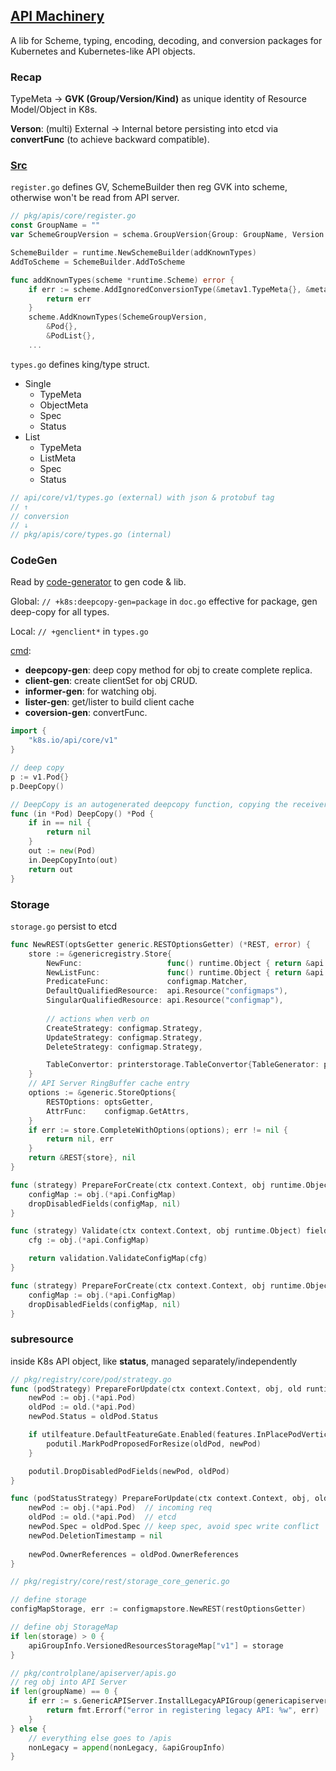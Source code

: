 ## [API Machinery](https://github.com/kubernetes/kubernetes/tree/master/staging/src/k8s.io/apimachinery)

A lib for Scheme, typing, encoding, decoding, and conversion packages for Kubernetes and Kubernetes-like API objects.

### Recap

TypeMeta → **GVK (Group/Version/Kind)** as unique identity of Resource Model/Object in K8s.

**Verson**: (multi) External → Internal betore persisting into etcd via **convertFunc** (to achieve backward compatible).

### [Src](https://github.com/kubernetes/kubernetes/tree/master)

`register.go` defines GV, SchemeBuilder then reg GVK into scheme, otherwise won't be read from API server.

```go
// pkg/apis/core/register.go
const GroupName = ""
var SchemeGroupVersion = schema.GroupVersion{Group: GroupName, Version: runtime.APIVersionInternal}

SchemeBuilder = runtime.NewSchemeBuilder(addKnownTypes)
AddToScheme = SchemeBuilder.AddToScheme

func addKnownTypes(scheme *runtime.Scheme) error {
	if err := scheme.AddIgnoredConversionType(&metav1.TypeMeta{}, &metav1.TypeMeta{}); err != nil {
		return err
	}
	scheme.AddKnownTypes(SchemeGroupVersion,
		&Pod{},
		&PodList{},
    ...                 
```

`types.go` defines king/type struct.

- Single
  - TypeMeta
  - ObjectMeta
  - Spec
  - Status
- List
  - TypeMeta
  - ListMeta
  - Spec
  - Status

```go
// api/core/v1/types.go (external) with json & protobuf tag
// ↑ 
// conversion
// ↓
// pkg/apis/core/types.go (internal)
```

### CodeGen

Read by [code-generator](https://github.com/kubernetes/code-generator) to gen code & lib.

Global: `// +k8s:deepcopy-gen=package` in `doc.go` effective for package, gen deep-copy for all types.

Local: `// +genclient*` in `types.go`

[cmd](https://github.com/kubernetes/code-generator/tree/master/cmd):

- **deepcopy-gen**: deep copy method for obj to create complete replica.
- **client-gen**: create clientSet for obj CRUD.
- **informer-gen**: for watching obj.
- **lister-gen**: get/lister to build client cache
- **coversion-gen**: convertFunc.

```go
import {
    "k8s.io/api/core/v1"
}

// deep copy
p := v1.Pod{}
p.DeepCopy()

// DeepCopy is an autogenerated deepcopy function, copying the receiver, creating a new Pod.
func (in *Pod) DeepCopy() *Pod {
	if in == nil {
		return nil
	}
	out := new(Pod)
	in.DeepCopyInto(out)
	return out
}
```

### Storage

`storage.go` persist to etcd

```go
func NewREST(optsGetter generic.RESTOptionsGetter) (*REST, error) {
	store := &genericregistry.Store{
		NewFunc:                   func() runtime.Object { return &api.ConfigMap{} },
		NewListFunc:               func() runtime.Object { return &api.ConfigMapList{} },
		PredicateFunc:             configmap.Matcher,
		DefaultQualifiedResource:  api.Resource("configmaps"),
		SingularQualifiedResource: api.Resource("configmap"),
		
        // actions when verb on 
		CreateStrategy: configmap.Strategy,
		UpdateStrategy: configmap.Strategy,
		DeleteStrategy: configmap.Strategy,

		TableConvertor: printerstorage.TableConvertor{TableGenerator: printers.NewTableGenerator().With(printersinternal.AddHandlers)},
	}
    // API Server RingBuffer cache entry
	options := &generic.StoreOptions{
		RESTOptions: optsGetter,
		AttrFunc:    configmap.GetAttrs,
	}
	if err := store.CompleteWithOptions(options); err != nil {
		return nil, err
	}
	return &REST{store}, nil
}
```

```go
func (strategy) PrepareForCreate(ctx context.Context, obj runtime.Object) {
	configMap := obj.(*api.ConfigMap)
	dropDisabledFields(configMap, nil)
}

func (strategy) Validate(ctx context.Context, obj runtime.Object) field.ErrorList {
	cfg := obj.(*api.ConfigMap)

	return validation.ValidateConfigMap(cfg)
}

func (strategy) PrepareForCreate(ctx context.Context, obj runtime.Object) {
	configMap := obj.(*api.ConfigMap)
	dropDisabledFields(configMap, nil)
}
```

### subresource

inside K8s API object, like **status**, managed separately/independently

```go
// pkg/registry/core/pod/strategy.go
func (podStrategy) PrepareForUpdate(ctx context.Context, obj, old runtime.Object) {
	newPod := obj.(*api.Pod)
	oldPod := old.(*api.Pod)
	newPod.Status = oldPod.Status

	if utilfeature.DefaultFeatureGate.Enabled(features.InPlacePodVerticalScaling) {
		podutil.MarkPodProposedForResize(oldPod, newPod)
	}

	podutil.DropDisabledPodFields(newPod, oldPod)
}

func (podStatusStrategy) PrepareForUpdate(ctx context.Context, obj, old runtime.Object) {
	newPod := obj.(*api.Pod)  // incoming req
	oldPod := old.(*api.Pod)  // etcd
	newPod.Spec = oldPod.Spec // keep spec, avoid spec write conflict
	newPod.DeletionTimestamp = nil
 
	newPod.OwnerReferences = oldPod.OwnerReferences
}
```

```go
// pkg/registry/core/rest/storage_core_generic.go

// define storage
configMapStorage, err := configmapstore.NewREST(restOptionsGetter)

// define obj StorageMap
if len(storage) > 0 {
	apiGroupInfo.VersionedResourcesStorageMap["v1"] = storage
}

// pkg/controlplane/apiserver/apis.go
// reg obj into API Server
if len(groupName) == 0 {
	if err := s.GenericAPIServer.InstallLegacyAPIGroup(genericapiserver.DefaultLegacyAPIPrefix, &apiGroupInfo); err != nil {
		return fmt.Errorf("error in registering legacy API: %w", err)
	}
} else {
	// everything else goes to /apis
	nonLegacy = append(nonLegacy, &apiGroupInfo)
}
```